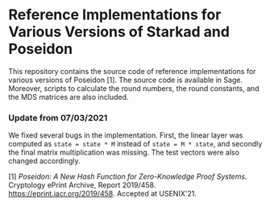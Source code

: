 # Reference Implementations for Various Versions of Starkad and Poseidon
This repository contains the source code of reference implementations for various versions of Poseidon [1]. The source code is available in Sage. Moreover, scripts to calculate the round numbers, the round constants, and the MDS matrices are also included.

### Update from 07/03/2021
We fixed several bugs in the implementation. First, the linear layer was computed as `state = state * M` instead of `state = M * state`, and secondly the final matrix multiplication was missing. The test vectors were also changed accordingly.

[1] *Poseidon: A New Hash Function for Zero-Knowledge Proof Systems*. Cryptology ePrint Archive, Report 2019/458. https://eprint.iacr.org/2019/458. Accepted at USENIX'21.
